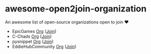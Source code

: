 # awesome-open2join-organization

An awesome list of open-source organizations open to join :heart:

- EpicGames [Org](https://github.com/EpicGames/) ([Join](https://www.unrealengine.com/en-US/ue-on-github))
- C-Chads [Org](https://github.com/C-Chads/) ([Join](https://github.com/C-Chads/C-Chads))
- pysnippet [Org](https://github.com/pysnippet/) ([Join](https://pysnippet.org/members))
- EddieHubCommunity [Org](https://github.com/EddieHubCommunity/) ([Join](https://github.com/EddieHubCommunity/support))
